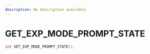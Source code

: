 ```yaml
---
description: No description available 
---
```


# GET_EXP_MODE_PROMPT_STATE

```cpp
int GET_EXP_MODE_PROMPT_STATE();
```
